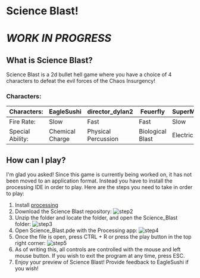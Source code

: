 # Science Blast!

# ***WORK IN PROGRESS***

## What is Science Blast?

Science Blast is a 2d bullet hell game where you have a choice of 4 characters to defeat the evil forces of the Chaos Insurgency!

### Characters: 

| Characters:      |EagleSushi |director_dylan2|Feuerfly|SuperMartian2145|
| ----------- | ----------- | ----------- | ----------- | ----------- |
| Fire Rate:      |Slow |Fast|Fast|Slow|
| Special Ability:   |Chemical Charge |Physical Percussion |Biological Blast |Electric Explosion |

## How can I play? 

I'm glad you asked! Since this game is currently being worked on, it has not been moved to an application format. Instead you have to install the processing IDE in order to play. Here are the steps you need to take in order to play: 


1. Install [processing](https://processing.org/) 
2. Download the Science Blast repository: ![step2](https://user-images.githubusercontent.com/61121771/147516511-9c2a8380-10a8-4e90-95fc-f3ec3602c8b7.PNG)
3. Unzip the folder and locate the folder, and open the Science_Blast folder: ![step3](https://user-images.githubusercontent.com/61121771/147516720-9e64c06f-2b2f-47a7-a038-0ffa14c13965.PNG)
4. Open Science_Blast.pde with the Processing app: ![step4](https://user-images.githubusercontent.com/61121771/147516811-e50a38fe-cde3-46a3-a70d-ccb15de690f3.PNG)
5. Once the file is open, press CTRL + R or press the play button in the top right corner: ![step5](https://user-images.githubusercontent.com/61121771/147516868-d96bed5a-49f5-4bcd-afb1-5e0797c62239.PNG)
6. As of writing this, all controls are controlled with the mouse and left mouse button. If you wish to exit the program at any time, press ESC. 
7. Enjoy your preview of Science Blast! Provide feedback to EagleSushi if you wish!




